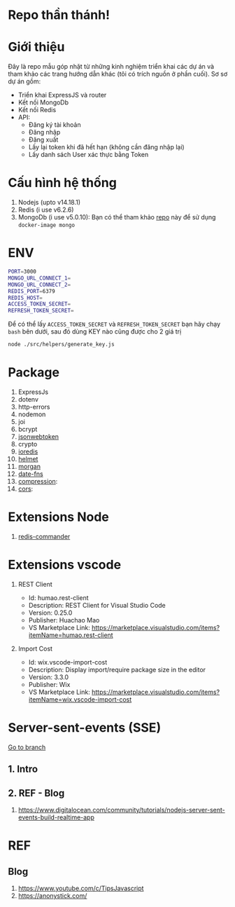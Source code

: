 # Repo thần thánh!

# Giới thiệu

Đây là repo mẫu góp nhặt từ những kinh nghiệm triển khai các dự án và tham khảo các trang hướng dẫn khác (tôi có trích nguồn ở phần cuối).
Sơ sơ dự án gồm:

- Triển khai ExpressJS và router
- Kết nối MongoDb
- Kết nối Redis
- API:
   - Đăng ký tài khoản
   - Đăng nhập
   - Đăng xuất
   - Lấy lại token khi đã hết hạn (không cần đăng nhập lại)
   - Lấy danh sách User xác thực bằng Token
# Cấu hình hệ thống

1. Nodejs (upto v14.18.1)
1. Redis (i use v6.2.6)
1. MongoDb (i use v5.0.10): Bạn có thể tham khảo [repo](https://github.com/thangtranse/mongo) này để sử dụng `docker-image mongo`
# ENV
```sh
PORT=3000
MONGO_URL_CONNECT_1=
MONGO_URL_CONNECT_2=
REDIS_PORT=6379
REDIS_HOST=
ACCESS_TOKEN_SECRET=
REFRESH_TOKEN_SECRET=
```
Để có thể lấy `ACCESS_TOKEN_SECRET` và `REFRESH_TOKEN_SECRET` bạn hãy chạy `bash` bên dưới, sau đó dùng KEY nào cũng được cho 2 giá trị

```sh
node ./src/helpers/generate_key.js
```

# Package

1. ExpressJs
1. dotenv
1. http-errors
1. nodemon
1. joi
1. bcrypt
1. [jsonwebtoken](https://www.npmjs.com/package/jsonwebtoken)
1. crypto
1. [ioredis](https://www.npmjs.com/package/ioredis)
1. [helmet](https://www.npmjs.com/package/helmet)
1. [morgan](https://www.npmjs.com/package/morgan)
1. [date-fns](https://www.npmjs.com/package/date-fns)
1. [compression](https://www.npmjs.com/package/compression): 
1. [cors]():

# Extensions Node

1. [redis-commander](https://www.npmjs.com/package/redis-commander)

# Extensions vscode

1. REST Client

   - Id: humao.rest-client
   - Description: REST Client for Visual Studio Code
   - Version: 0.25.0
   - Publisher: Huachao Mao
   - VS Marketplace Link: https://marketplace.visualstudio.com/items?itemName=humao.rest-client

2. Import Cost

   - Id: wix.vscode-import-cost
   - Description: Display import/require package size in the editor
   - Version: 3.3.0
   - Publisher: Wix
   - VS Marketplace Link: https://marketplace.visualstudio.com/items?itemName=wix.vscode-import-cost

# Server-sent-events (SSE)

[Go to branch](thangtranse/node-express-mongoose-template/tree/server-sent-events)

## 1. Intro

## 2. REF - Blog

1. https://www.digitalocean.com/community/tutorials/nodejs-server-sent-events-build-realtime-app

# REF

## Blog

1. https://www.youtube.com/c/TipsJavascript
1. https://anonystick.com/
